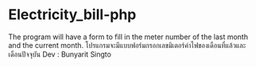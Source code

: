 ﻿# Electricity_bill-php
The program will have a form to fill in the meter number of the last month and the current month.
โปรแกรมจะมีแบบฟอร์มกรอกเลขมิเตอร์ค่าไฟของเดือนที่แล้วและเดือนปัจจุบัน
Dev : Bunyarit Singto
